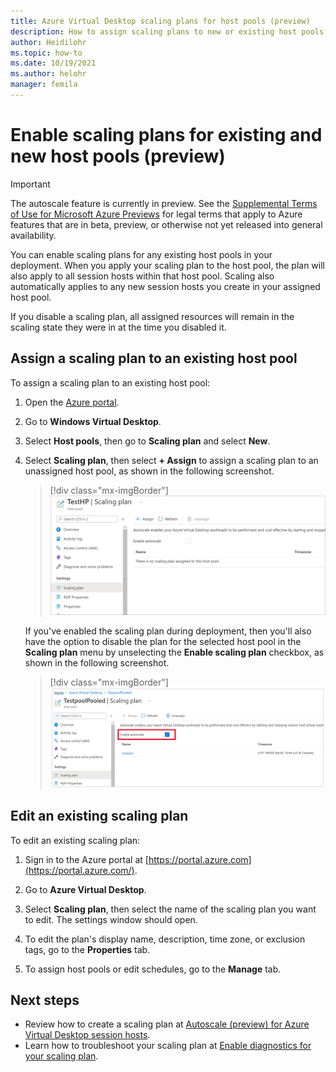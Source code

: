 ```yaml
---
title: Azure Virtual Desktop scaling plans for host pools (preview)
description: How to assign scaling plans to new or existing host pools in your deployment.
author: Heidilohr
ms.topic: how-to
ms.date: 10/19/2021
ms.author: helohr
manager: femila
---
```

# Enable scaling plans for existing and new host pools (preview)

> [!IMPORTANT]
> The autoscale feature is currently in preview.
> See the [Supplemental Terms of Use for Microsoft Azure Previews](https://azure.microsoft.com/support/legal/preview-supplemental-terms/) for legal terms that apply to Azure features that are in beta, preview, or otherwise not yet released into general availability.

You can enable scaling plans for any existing host pools in your deployment. When you apply your scaling plan to the host pool, the plan will also apply to all session hosts within that host pool. Scaling also automatically applies to any new session hosts you create in your assigned host pool.

If you disable a scaling plan, all assigned resources will remain in the scaling state they were in at the time you disabled it.

## Assign a scaling plan to an existing host pool

To assign a scaling plan to an existing host pool:

1. Open the [Azure portal](https://portal.azure.com).

2. Go to **Windows Virtual Desktop**.

3. Select **Host pools**, then go to **Scaling plan** and select **New**.

4. Select **Scaling plan**, then select **+ Assign** to assign a scaling plan to an unassigned host pool, as shown in the following screenshot.

    > [!div class="mx-imgBorder"]
    > ![A screenshot of the scaling plan window. The + Add button in the upper left-hand corner is highlighted with a red border.](media/assign-scaling-plan.png)

    If you've enabled the scaling plan during deployment, then you'll also have the option to disable the plan for the selected host pool in the **Scaling plan** menu by unselecting the **Enable scaling plan** checkbox, as shown in the following screenshot.

    > [!div class="mx-imgBorder"]
    > ![A screenshot of the scaling plan window. The "enable autoscale" check box is selected and highlighted with a red border.](media/enable-autoscale.png)

## Edit an existing scaling plan

To edit an existing scaling plan:

1. Sign in to the Azure portal at [https://portal.azure.com](https://portal.azure.com/).

2. Go to **Azure Virtual Desktop**.

3. Select **Scaling plan**, then select the name of the scaling plan you want to edit. The settings window should open.

4. To edit the plan's display name, description, time zone, or exclusion tags, go to the **Properties** tab.

5. To assign host pools or edit schedules, go to the **Manage** tab.

## Next steps

- Review how to create a scaling plan at [Autoscale (preview) for Azure Virtual Desktop session hosts](autoscale-new-existing-host-pool.md).
- Learn how to troubleshoot your scaling plan at [Enable diagnostics for your scaling plan](autoscale-diagnostics.md).